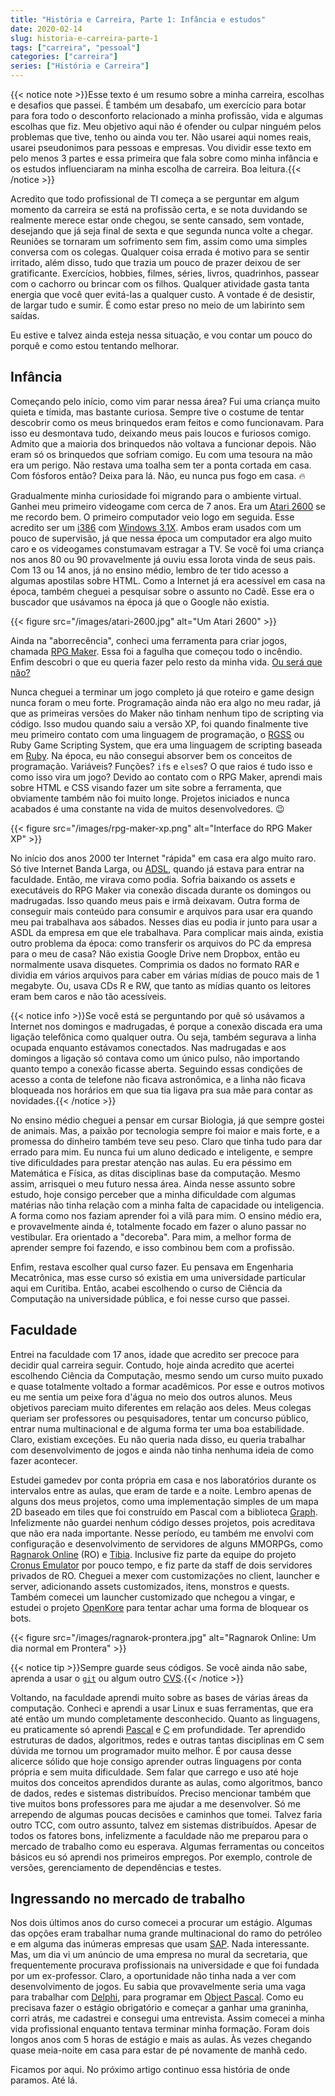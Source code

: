 ```yaml
---
title: "História e Carreira, Parte 1: Infância e estudos"
date: 2020-02-14
slug: historia-e-carreira-parte-1
tags: ["carreira", "pessoal"]
categories: ["carreira"]
series: ["História e Carreira"]
---
```


{{< notice note >}}Esse texto é um resumo sobre a minha carreira, escolhas e desafios que passei. É também um desabafo, um exercício para botar para fora todo o desconforto relacionado a minha profissão, vida e algumas escolhas que fiz. Meu objetivo aqui não é ofender ou culpar ninguém pelos problemas que tive, tenho ou ainda vou ter. Não usarei aqui nomes reais, usarei pseudonimos para pessoas e empresas. Vou dividir esse texto em pelo menos 3 partes e essa primeira que fala sobre como minha infância e os estudos influenciaram na minha escolha de carreira. Boa leitura.{{< /notice >}}

Acredito que todo profissional de TI começa a se perguntar em algum momento da carreira se está na profissão certa, e se nota duvidando se realmente merece estar onde chegou, se sente cansado, sem vontade, desejando que já seja final de sexta e que segunda nunca volte a chegar. Reuniões se tornaram um sofrimento sem fim, assim como uma simples conversa com os colegas. Qualquer coisa errada é motivo para se sentir irritado, além disso, tudo que trazia um pouco de prazer deixou de ser gratificante. Exercícios, hobbies, filmes, séries, livros, quadrinhos, passear com o cachorro ou brincar com os filhos. Qualquer atividade gasta tanta energia que você quer evitá-las a qualquer custo. A vontade é de desistir, de largar tudo e sumir. É como estar preso no meio de um labirinto sem saídas.

Eu estive e talvez ainda esteja nessa situação, e vou contar um pouco do porquê e como estou tentando melhorar.

## Infância

Começando pelo início, como vim parar nessa área? Fui uma criança muito quieta e tímida, mas bastante curiosa. Sempre tive o costume de tentar descobrir como os meus brinquedos eram feitos e como funcionavam. Para isso eu desmontava tudo, deixando meus pais loucos e furiosos comigo. Admito que a maioria dos brinquedos não voltava a funcionar depois. Não eram só os brinquedos que sofriam comigo. Eu com uma tesoura na mão era um perigo. Não restava uma toalha sem ter a ponta cortada em casa. Com fósforos então? Deixa para lá. Não, eu nunca pus fogo em casa. :fire:

Gradualmente minha curiosidade foi migrando para o ambiente virtual. Ganhei meu primeiro videogame com cerca de 7 anos. Era um [Atari 2600](https://pt.wikipedia.org/wiki/Atari_2600) se me recordo bem. O primeiro computador veio logo em seguida. Esse acredito ser um [i386](https://en.wikipedia.org/wiki/I386) com [Windows 3.1X](https://en.wikipedia.org/wiki/Windows_3.1x). Ambos eram usados com um pouco de supervisão, já que nessa época um computador era algo muito caro e os videogames constumavam estragar a TV. Se você foi uma criança nos anos 80 ou 90 provavelmente já ouviu essa lorota vinda de seus pais. Com 13 ou 14 anos, já no ensino médio, lembro de ter tido acesso a algumas apostilas sobre HTML. Como a Internet já era acessível em casa na época, também cheguei a pesquisar sobre o assunto no Cadê. Esse era o buscador que usávamos na época já que o Google não existia.

{{< figure src="/images/atari-2600.jpg" alt="Um Atari 2600" >}}

Ainda na "aborrecência",  conheci uma ferramenta para criar jogos, chamada [RPG Maker](https://pt.wikipedia.org/wiki/RPG_Maker). Essa foi a fagulha que começou todo o incêndio. Enfim descobri o que eu queria fazer pelo resto da minha vida. [Ou será que não?](https://www.youtube.com/watch?v=0kzfXtnVjjg)

Nunca cheguei a terminar um jogo completo já que roteiro e game design nunca foram o meu forte. Programação ainda não era algo no meu radar, já que as primeiras versões do Maker não tinham nenhum tipo de scripting via código. Isso mudou quando saiu a versão XP, foi quando finalmente tive meu primeiro contato com uma linguagem de programação, o [RGSS](https://pt.wikipedia.org/wiki/RGSS) ou Ruby Game Scripting System, que era uma linguagem de scripting baseada em [Ruby](https://www.ruby-lang.org/pt/). Na época, eu não consegui absorver bem os conceitos de programação. Variáveis? Funções? `if`s e `else`s? O que raios é tudo isso e como isso vira um jogo? Devido ao contato com o RPG Maker, aprendi mais sobre HTML e CSS visando fazer um site sobre a ferramenta, que obviamente também não foi muito longe. Projetos iniciados e nunca acabados é uma constante na vida de muitos desenvolvedores. 😉

{{< figure src="/images/rpg-maker-xp.png" alt="Interface do RPG Maker XP" >}}

No início dos anos 2000 ter Internet "rápida" em casa era algo muito raro. Só tive Internet Banda Larga, ou [ADSL](https://pt.wikipedia.org/wiki/Asymmetric_Digital_Subscriber_Line), quando já estava para entrar na faculdade. Então, me virava como podia. Sofria baixando os assets e executáveis do RPG Maker via conexão discada durante os domingos ou madrugadas. Isso quando meus pais e irmã deixavam. Outra forma de conseguir mais conteúdo para consumir e arquivos para usar era quando meu pai trabalhava aos sábados. Nesses dias eu podia ir junto para usar a ASDL da empresa em que ele trabalhava. Para complicar mais ainda, existia outro problema da época: como transferir os arquivos do PC da empresa para o meu de casa? Não existia Google Drive nem Dropbox, então eu normalmente usava disquetes. Comprimia os dados no formato RAR e dividia em vários arquivos para caber em várias mídias de pouco mais de 1 megabyte. Ou, usava CDs R e RW, que tanto as mídias quanto os leitores eram bem caros e não tão acessíveis.

{{< notice info >}}Se você está se perguntando por quê só usávamos a Internet nos domingos e madrugadas, é porque a conexão discada era uma ligação telefônica como qualquer outra. Ou seja, também segurava a linha ocupada enquanto estávamos conectados. Nas madrugadas e aos domingos a ligação só contava como um único pulso, não importando quanto tempo a conexão ficasse aberta. Seguindo essas condições de acesso a conta de telefone não ficava astronômica, e a linha não ficava bloqueada nos horários em que sua tia ligava pra sua mãe para contar as novidades.{{< /notice >}}

No ensino médio cheguei a pensar em cursar Biologia, já que sempre gostei de animais. Mas, a paixão por tecnologia sempre foi maior e mais forte, e a promessa do dinheiro também teve seu peso. Claro que tinha tudo para dar errado para mim. Eu nunca fui um aluno dedicado e inteligente, e sempre tive dificuldades para prestar atenção nas aulas. Eu era péssimo em Matemática e Física, as ditas disciplinas base da computação. Mesmo assim, arrisquei o meu futuro nessa área. Ainda nesse assunto sobre estudo, hoje consigo perceber que a minha dificuldade com algumas matérias não tinha relação com a minha falta de capacidade ou inteligencia. A forma como nos faziam aprender foi a vilã para mim. O ensino médio era, e provavelmente ainda é, totalmente focado em fazer o aluno passar no vestibular. Era orientado a "decoreba". Para mim, a melhor forma de aprender sempre foi fazendo, e isso combinou bem com a profissão.

Enfim, restava escolher qual curso fazer. Eu pensava em Engenharia Mecatrônica, mas esse curso só existia em uma universidade particular aqui em Curitiba. Então, acabei escolhendo o curso de Ciência da Computação na universidade pública, e foi nesse curso que passei.

## Faculdade

Entrei na faculdade com 17 anos, idade que acredito ser precoce para decidir qual carreira seguir. Contudo, hoje ainda acredito que acertei escolhendo Ciência da Computação, mesmo sendo um curso muito puxado e quase totalmente voltado a formar acadêmicos. Por esse e outros motivos eu me sentia um peixe fora d'água no meio dos outros alunos. Meus objetivos pareciam muito diferentes em relação aos deles. Meus colegas queriam ser professores ou pesquisadores, tentar um concurso público, entrar numa multinacional e de alguma forma ter uma boa estabilidade. Claro, existiam exceções. Eu não queria nada disso, eu queria trabalhar com desenvolvimento de jogos e ainda não tinha nenhuma ideia de como fazer acontecer.

Estudei gamedev por conta própria em casa e nos laboratórios durante os intervalos entre as aulas, que eram de tarde e a noite. Lembro apenas de alguns dos meus projetos, como uma implementação simples de um mapa 2D baseado em tiles que foi construído em Pascal com a biblioteca [Graph](https://www.freepascal.org/docs-html/rtl/graph/index-5.html). Infelizmente não guardei nenhum código desses projetos, pois acreditava que não era nada importante. Nesse período, eu também me envolvi com configuração e desenvolvimento de servidores de alguns MMORPGs, como [Ragnarok Online](https://pt.wikipedia.org/wiki/Ragnar%C3%B6k_Online) (RO) e [Tibia](https://pt.wikipedia.org/wiki/Tibia). Inclusive fiz parte da equipe do projeto [Cronus Emulator](https://github.com/Cronus-Emulator/Cronus) por pouco tempo, e fiz parte da staff de dois servidores privados de RO. Cheguei a mexer com customizações no client, launcher e server, adicionando assets customizados, itens, monstros e quests. Também comecei um launcher customizado que nchegou a vingar, e estudei o projeto [OpenKore](https://openkore.com/wiki/Main_Page) para tentar achar uma forma de bloquear os bots.

{{< figure src="/images/ragnarok-prontera.jpg" alt="Ragnarok Online: Um dia normal em Prontera" >}}

{{< notice tip >}}Sempre guarde seus códigos. Se você ainda não sabe, aprenda a usar o [`git`](https://git-scm.com/) ou algum outro [CVS](https://pt.wikipedia.org/wiki/CVS).{{< /notice >}}

Voltando, na faculdade aprendi muito sobre as bases de várias áreas da computação. Conheci e aprendi a usar Linux e suas ferramentas, que era até então um mundo completamente desconhecido. Quanto as linguagens, eu praticamente só aprendi [Pascal](https://pt.wikipedia.org/wiki/Pascal_(linguagem_de_programa%C3%A7%C3%A3o)) e [C](https://pt.wikipedia.org/wiki/C_(linguagem_de_programa%C3%A7%C3%A3o)) em profundidade. Ter aprendido estruturas de dados, algoritmos, redes e outras tantas disciplinas em C sem dúvida me tornou um programador muito melhor. É por causa desse alicerce sólido que hoje consigo aprender outras linguagens por conta própria e sem muita dificuldade. Sem falar que carrego e uso até hoje muitos dos conceitos aprendidos durante as aulas, como algoritmos, banco de dados, redes e sistemas distribuídos. Preciso mencionar também que tive muitos bons professores para me ajudar a me desenvolver. Só me arrependo de algumas poucas decisões e caminhos que tomei. Talvez faria outro TCC, com outro assunto, talvez em sistemas distribuídos. Apesar de todos os fatores bons, infelizmente a faculdade não me preparou para o mercado de trabalho como eu esperava. Algumas ferramentas ou conceitos básicos eu só aprendi nos primeiros empregos. Por exemplo, controle de versões, gerenciamento de dependências e testes.

## Ingressando no mercado de trabalho

Nos dois últimos anos do curso comecei a procurar um estágio. Algumas das opções eram trabalhar numa grande multinacional do ramo do petróleo e em alguma das inúmeras empresas que usam [SAP](https://pt.wikipedia.org/wiki/SAP_ERP). Nada interessante. Mas, um dia vi um anúncio de uma empresa no mural da secretaria, que frequentemente procurava profissionais na universidade e que foi fundada por um ex-professor. Claro, a oportunidade não tinha nada a ver com desenvolvimento de jogos. Eu sabia que provavelmente seria uma vaga para trabalhar com [Delphi](https://pt.wikipedia.org/wiki/Delphi_(software)), para programar em [Object Pascal](https://en.wikipedia.org/wiki/Object_Pascal). Como eu precisava fazer o estágio obrigatório e começar a ganhar uma graninha, corri atrás, me cadastrei e consegui uma entrevista. Assim comecei a minha vida profissional enquanto tentava terminar minha formação. Foram dois longos anos com 5 horas de estágio e mais as aulas. Às vezes chegando quase meia-noite em casa para estar de pé novamente de manhã cedo.

Ficamos por aqui. No próximo artigo continuo essa história de onde paramos. Até lá.
